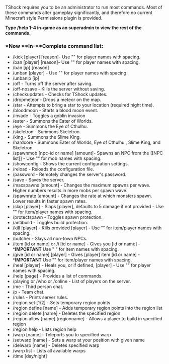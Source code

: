 TShock requires you to be an administrator to run most commands. Most of these commands alter gameplay significantly, and therefore no current Minecraft style Permissions plugin is provided.

**Type /help 1-4 in-game as an superadmin to view the rest of the commands.**

### *Now **In-**Complete command list:

* /kick [player] [reason]- Use "" for player names with spacing.
* /ban [player] [reason]- Use "" for player names with spacing.
* /ban [ip] [reason]
* /unban [player] - Use "" for player names with spacing.
* /unbanip [ip]
* /off - Turns off the server after saving.
* /off-nosave - Kills the server without saving.
* /checkupdates - Checks for TShock updates.
* /dropmeteor - Drops a meteor on the map.
* /star - Attempts to bring a star to your location (required night time).
* /bloodmoon - Starts a blood moon event.
* /invade - Toggles a goblin invasion
* /eater - Summons the Eater of Worlds.
* /eye - Summons the Eye of Cthulhu.
* /skeletron - Summons Skeletron.
* /king - Summons the Slime King.
* /hardcore - Summons Eater of Worlds, Eye of Cthulhu , Slime King, and Skeletron.
* /spawnmob [npc-id or name] [amount]- Spawns an NPC from the [[NPC list]] - Use "" for mob names with spacing.
* /showconfig - Shows the current configuration settings.
* /reload - Reloads the configuration file.
* /password - Remotely changes the server's password.
* /save - Saves the server.
* /maxspawns [amount] - Changes the maximum spawns per wave. Higher numbers results in more mobs per spawn wave.
* /spawnrate [amount] - Changes the rate at which monsters spawn. Lower results in faster spawn rates.
* /slap [player] <damage> - Slaps [player], defaults to 5 damage if not provided - Use "" for item/player names with spacing.
* /protectspawn - Toggles spawn protection.
* /antibuild - Toggles build protection.
* /kill [player] - Kills provided [player] - Use "" for item/player names with spacing.
* /butcher - Slays all non-town NPCs.
* /item [id or name] <amount> or /i [id or name] <amount>- Gives you [id or name] - ***IMPORTANT** Use " " for item names with spacing.
* /give [id or name] [player] <amount> - Gives [player] item [id or name] - ***IMPORTANT** Use "" for item/player names with spacing.
* /heal [player] - Heals you, or if defined, [player] - Use "" for player names with spacing.
* /help [page] - Provides a list of commands.
* /playing or /who or /online - List of players on the server.
* /me - Third person chat.
* /p - Team chat.
* /rules - Prints server rules.
* /region set [1/2] - Sets temporary region points
* /region define [name] - Adds temporary region points into the region list
* /region delete [name] - Deletes the specified region
* /region allow [name] [regionname] - Allows a player to build in specified region
* /region help - Lists region help
* /warp [name] - Teleports you to specified warp
* /setwarp [name] - Sets a warp at your position with given name
* /delwarp [name] - Deletes specified warp
* /warp list - Lists all available warps
* /time [day/night]